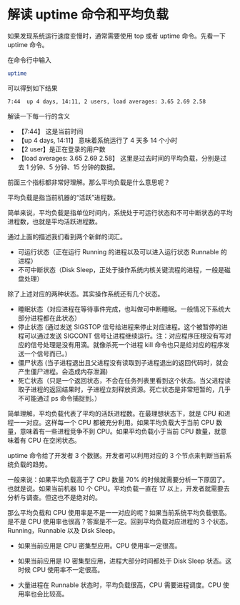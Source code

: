 # 解读 uptime 命令和平均负载

如果发现系统运行速度变慢时，通常需要使用 top 或者 uptime 命令。先看一下 uptime 命令。

在命令行中输入

```bash
uptime
```

可以得到如下结果

```bash
7:44  up 4 days, 14:11, 2 users, load averages: 3.65 2.69 2.58
```

解读一下每一行的含义

- 【7:44】 这是当前时间
- 【up 4 days, 14:11】 意味着系统运行了 4 天多 14 个小时
- 【2 user】是正在登录的用户数
- 【load averages: 3.65 2.69 2.58】 这里是过去时间的平均负载，分别是过去 1 分钟、5 分钟、15 分钟的数据。

前面三个指标都非常好理解。那么平均负载是什么意思呢？

平均负载是指当前机器的“活跃”进程数。

简单来说，平均负载是指单位时间内，系统处于可运行状态和不可中断状态的平均进程数，也就是平均活跃进程数。

通过上面的描述我们看到两个新鲜的词汇。
- 可运行状态（正在运行 Running 的进程以及可以进入运行状态 Runnable 的进程）
- 不可中断状态（Disk Sleep，正处于操作系统内核关键流程的进程，一般是磁盘处理）

除了上述对应的两种状态。其实操作系统还有几个状态。
- 睡眠状态（对应进程在等待事件完成，也叫做可中断睡眠。一般情况下系统大部分进程都在此状态）
- 停止状态 (通过发送 SIGSTOP 信号给进程来停止对应进程。这个被暂停的进程可以通过发送 SIGCONT 信号让进程继续运行。注：对应程序压根没有写对应的信号处理是没有用滴。就像杀死一个进程 kill 命令也只是给对应的程序发送一个信号而已。)
- 僵尸状态 (当子进程退出且父进程没有读取到子进程退出的返回代码时，就会产生僵尸进程。会造成内存泄漏)
- 死亡状态（只是一个返回状态，不会在任务列表里看到这个状态。当父进程读取子进程的返回结果时，子进程立刻释放资源。死亡状态是非常短暂的，几乎不可能通过 ps 命令捕捉到。）

简单理解，平均负载代表了平均的活跃进程数。在最理想状态下，就是 CPU 和进程一一对应。这样每一个 CPU 都被充分利用。如果平均负载大于当前 CPU 数量，意味着有一些进程竞争不到 CPU。如果平均负载小于当前 CPU 数量，就意味着有 CPU 在空闲状态。

uptime 命令给了开发者 3 个数据。开发者可以利用对应的 3 个节点来判断当前系统负载的趋势。

一般来说：如果平均负载高于了 CPU 数量 70% 的时候就需要分析一下原因了。也就是说。如果当前机器 10 个 CPU。平均负载一直在 17 以上，开发者就需要去分析与调查。但这也不是绝对的。

那么平均负载和 CPU 使用率是不是一一对应的呢？如果当前系统平均负载很高。是不是 CPU 使用率也很高？答案是不一定。回到平均负载对应进程的 3 个状态。Running，Runnable 以及 Disk Sleep。

- 如果当前应用是 CPU 密集型应用。CPU 使用率一定很高。

- 如果当前应用是 IO 密集型应用，进程大部分时间都处于 Disk Sleep 状态。这时候 CPU 使用率不一定很高。

- 大量进程在 Runnable 状态时，平均负载很高，CPU 需要进程调度。CPU 使用率也会比较高。


